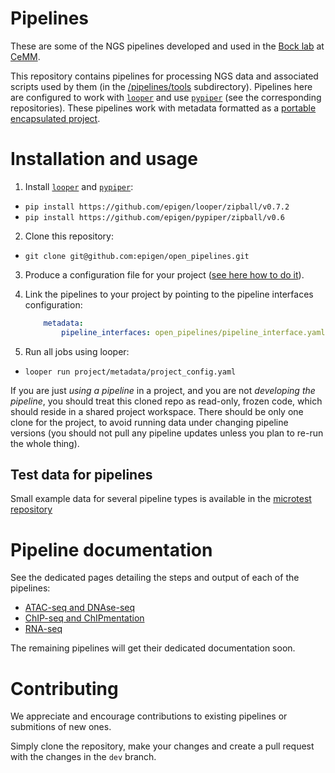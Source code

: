 # Pipelines

These are some of the NGS pipelines developed and used in the [Bock lab](http://medical-epigenomics.org) at [CeMM](http://cemm.at).

This repository contains pipelines for processing NGS data and associated scripts used by them (in the [/pipelines/tools](pipelines/tools) subdirectory).
Pipelines here are configured to work with [`looper`](http://looper.readthedocs.io) and use [`pypiper`](http://pypiper.readthedocs.io) (see the corresponding repositories). These pipelines work with metadata formatted as a [portable encapsulated project](http://pepkit.github.io).

# Installation and usage
1. Install [`looper`](http://looper.readthedocs.io) and [`pypiper`](http://pypiper.readthedocs.io): 
  - `pip install https://github.com/epigen/looper/zipball/v0.7.2`
  - `pip install https://github.com/epigen/pypiper/zipball/v0.6`
2. Clone this repository:
  - `git clone git@github.com:epigen/open_pipelines.git`
3. Produce a configuration file for your project ([see here how to do it](http://looper.readthedocs.io/en/latest/define-your-project.html)).
4. Link the pipelines to your project by pointing to the pipeline interfaces configuration:

      ```yaml
          metadata:
              pipeline_interfaces: open_pipelines/pipeline_interface.yaml
      ```
5. Run all jobs using looper:
  - `looper run project/metadata/project_config.yaml`


If you are just _using a pipeline_ in a project, and you are not _developing the pipeline_, you should treat this cloned repo as read-only, frozen code, which should reside in a shared project workspace. There should be only one clone for the project, to avoid running data under changing pipeline versions (you should not pull any pipeline updates unless you plan to re-run the whole thing).


## Test data for pipelines

Small example data for several pipeline types is available in the [microtest repository](https://github.com/epigen/microtest/)


# Pipeline documentation
See the dedicated pages detailing the steps and output of each of the pipelines:
 - [ATAC-seq and DNAse-seq](pipelines/atacseq.md)
 - [ChIP-seq and ChIPmentation](pipelines/chipseq.md)
 - [RNA-seq](pipelines/rnaseq.md)

The remaining pipelines will get their dedicated documentation soon.


# Contributing

We appreciate and encourage contributions to existing pipelines or submitions of new ones.

Simply clone the repository, make your changes and create a pull request with the changes in the `dev` branch.
